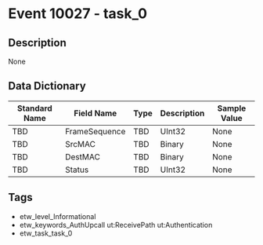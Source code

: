 # Event 10027 - task_0

## Description
None

## Data Dictionary
|Standard Name|Field Name|Type|Description|Sample Value|
|---|---|---|---|---|
|TBD|FrameSequence|TBD|UInt32|None|None|
|TBD|SrcMAC|TBD|Binary|None|None|
|TBD|DestMAC|TBD|Binary|None|None|
|TBD|Status|TBD|UInt32|None|None|

## Tags
* etw_level_Informational
* etw_keywords_AuthUpcall ut:ReceivePath ut:Authentication
* etw_task_task_0